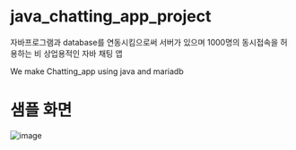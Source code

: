 # java_chatting_app_project

자바프로그램과 database를 연동시킴으로써 서버가 있으며 1000명의 동시접속을 허용하는 비 상업용적인 자바 채팅 앱

We make Chatting_app using java and mariadb


# 샘플 화면
![image](https://user-images.githubusercontent.com/37824506/207031239-c81e81c8-aaa9-4f8d-af70-ddf41e27fb21.png)
